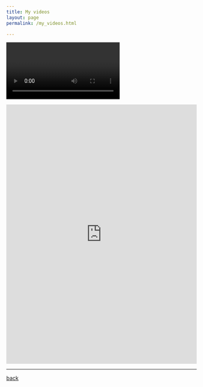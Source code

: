 ```yaml
---
title: My videos
layout: page
permalink: /my_videos.html

---
```


<head>
<script src='//cameratag.com/api/v5/js/cameratag.js' type='text/javascript'></script>
</head>


<video id='MyPlayer1' data-uuid='[v-6ba4374c-ebef-444b-abfe-6fd445e16a8e]'></video>




<style>.embed-container { position: relative; padding-bottom: 56.25%; height: 400; overflow: hidden; max-width: 100%; } .embed-container iframe, .embed-container object, .embed-container embed { position: absolute; top: 0; left: 0; width: 100%; height: 100%; }</style><div class='embed-container'><iframe src='https://cameratag.com/apps/a-a0a6c3f0-8d20-0132-1161-22000a8c0328/videos/' style='border:0'></iframe></div>

***

[back](G1_A1_pathway2.html)

